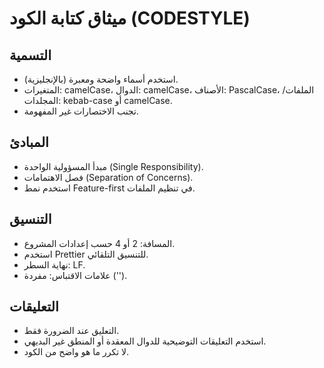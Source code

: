 # ميثاق كتابة الكود (CODESTYLE)

## التسمية

- استخدم أسماء واضحة ومعبرة (بالإنجليزية).
- المتغيرات: camelCase، الدوال: camelCase، الأصناف: PascalCase، الملفات/المجلدات: kebab-case أو camelCase.
- تجنب الاختصارات غير المفهومة.

## المبادئ

- مبدأ المسؤولية الواحدة (Single Responsibility).
- فصل الاهتمامات (Separation of Concerns).
- استخدم نمط Feature-first في تنظيم الملفات.

## التنسيق

- المسافة: 2 أو 4 حسب إعدادات المشروع.
- استخدم Prettier للتنسيق التلقائي.
- نهاية السطر: LF.
- علامات الاقتباس: مفردة ('').

## التعليقات

- التعليق عند الضرورة فقط.
- استخدم التعليقات التوضيحية للدوال المعقدة أو المنطق غير البديهي.
- لا تكرر ما هو واضح من الكود.
